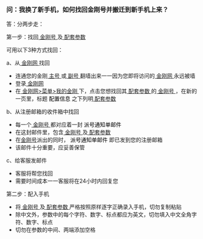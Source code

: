 ### 问：我换了新手机，如何找回金刚号并搬迁到新手机上来？
答：分两步走：

第一步：找回[ 金刚号 ](https://a2zitpro.github.io/web/金刚号)及[ 配套参数](https://a2zitpro.github.io/web/金刚号的配套参数)

可用以下3种方式找回：

a、从[ 金刚网 ](https://www.atozitpro.net/zh/)找回

- 连通您的金刚[ 主号 ](https://a2zitpro.github.io/web/主号)或[ 副号 ](https://a2zitpro.github.io/web/副号)翻墙出来一一因为您即将访问的[ 金刚网 ](https://www.atozitpro.net/zh/)永远被墙
- 登录[ 金刚网 ](https://www.atozitpro.net/zh/)
- 在[ 金刚网>菜单>我的金刚 ](https://www.atozitpro.net/zh/my-account/)下，点击您想找回其[ 配套参数 ](https://a2zitpro.github.io/web/金刚号的配套参数)的[ 金刚号 ](https://a2zitpro.github.io/web/金刚号)，在新的一页里，标题<font color="black"> 配置信息 </font>之下列明[ 配套参数 ](https://a2zitpro.github.io/web/金刚号的配套参数)

b、从注册邮箱的收件箱中找回

- 每一个[ 金刚号 ](https://a2zitpro.github.io/web/金刚号)都对应着一封<font color="black"> 派号通知单邮件 </font>
- 在这封邮件里，包含[ 金刚号 ](https://a2zitpro.github.io/web/金刚号)及[ 配套参数 ](https://a2zitpro.github.io/web/金刚号的配套参数)
- 在[金刚号](https://a2zitpro.github.io/web/金刚号)派出的同时，<font color="black"> 派号通知单邮件 </font>即已发到您的注册邮箱
- 该邮件十分重要，应妥善保管

c、给客服发邮件

- 客服将帮您找回
- 需要时间成本一一客服将在24小时内回复您


第二步：配入手机
- 将[ 金刚号 ](https://a2zitpro.github.io/web/金刚号)及[ 配套参数 ](https://a2zitpro.github.io/web/金刚号的配套参数)严格按照原样逐字正确录入手机，切勿复制粘贴
- 除中文外，参数中的每个字符、数字、标点都应为英文，切勿填入中文全角字符、数字、标点
- 切勿在参数的中间、两端添加空格

